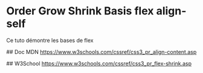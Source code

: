 # Order Grow Shrink Basis flex align-self

Ce tuto démontre les bases de flex

## Doc MDN
https://www.w3schools.com/cssref/css3_pr_align-content.asp

## W3School
https://www.w3schools.com/cssref/css3_pr_flex-shrink.asp